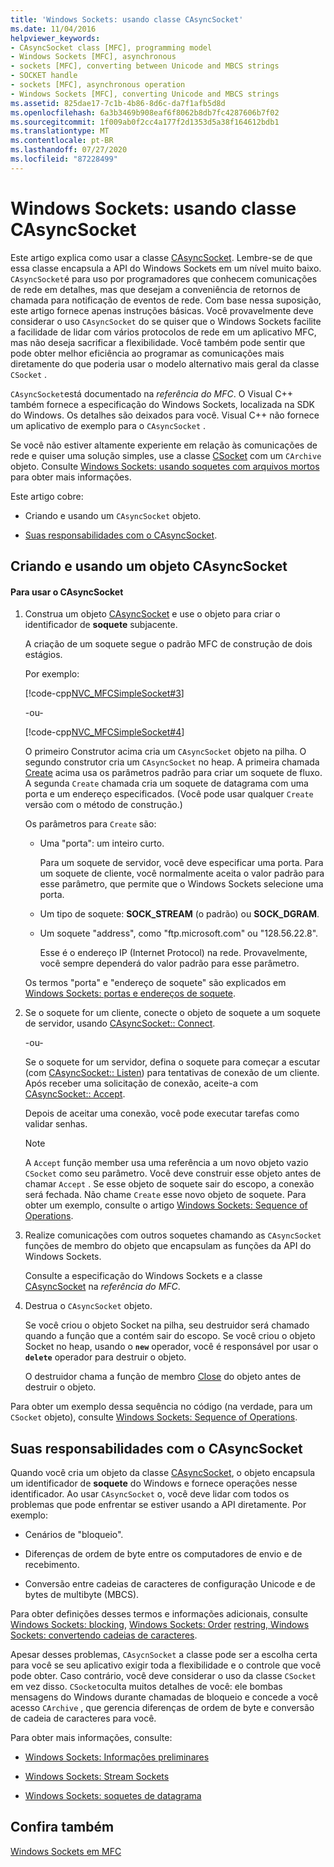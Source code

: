 ```yaml
---
title: 'Windows Sockets: usando classe CAsyncSocket'
ms.date: 11/04/2016
helpviewer_keywords:
- CAsyncSocket class [MFC], programming model
- Windows Sockets [MFC], asynchronous
- sockets [MFC], converting between Unicode and MBCS strings
- SOCKET handle
- sockets [MFC], asynchronous operation
- Windows Sockets [MFC], converting Unicode and MBCS strings
ms.assetid: 825dae17-7c1b-4b86-8d6c-da7f1afb5d8d
ms.openlocfilehash: 6a3b3469b908eaf6f8062b8db7fc4287606b7f02
ms.sourcegitcommit: 1f009ab0f2cc4a177f2d1353d5a38f164612bdb1
ms.translationtype: MT
ms.contentlocale: pt-BR
ms.lasthandoff: 07/27/2020
ms.locfileid: "87228499"
---
```

# <a name="windows-sockets-using-class-casyncsocket"></a>Windows Sockets: usando classe CAsyncSocket

Este artigo explica como usar a classe [CAsyncSocket](../mfc/reference/casyncsocket-class.md). Lembre-se de que essa classe encapsula a API do Windows Sockets em um nível muito baixo. `CAsyncSocket`é para uso por programadores que conhecem comunicações de rede em detalhes, mas que desejam a conveniência de retornos de chamada para notificação de eventos de rede. Com base nessa suposição, este artigo fornece apenas instruções básicas. Você provavelmente deve considerar o uso `CAsyncSocket` do se quiser que o Windows Sockets facilite a facilidade de lidar com vários protocolos de rede em um aplicativo MFC, mas não deseja sacrificar a flexibilidade. Você também pode sentir que pode obter melhor eficiência ao programar as comunicações mais diretamente do que poderia usar o modelo alternativo mais geral da classe `CSocket` .

`CAsyncSocket`está documentado na *referência do MFC*. O Visual C++ também fornece a especificação do Windows Sockets, localizada na SDK do Windows. Os detalhes são deixados para você. Visual C++ não fornece um aplicativo de exemplo para o `CAsyncSocket` .

Se você não estiver altamente experiente em relação às comunicações de rede e quiser uma solução simples, use a classe [CSocket](../mfc/reference/csocket-class.md) com um `CArchive` objeto. Consulte [Windows Sockets: usando soquetes com arquivos mortos](../mfc/windows-sockets-using-sockets-with-archives.md) para obter mais informações.

Este artigo cobre:

- Criando e usando um `CAsyncSocket` objeto.

- [Suas responsabilidades com o CAsyncSocket](#_core_your_responsibilities_with_casyncsocket).

## <a name="creating-and-using-a-casyncsocket-object"></a><a name="_core_creating_and_using_a_casyncsocket_object"></a>Criando e usando um objeto CAsyncSocket

#### <a name="to-use-casyncsocket"></a>Para usar o CAsyncSocket

1. Construa um objeto [CAsyncSocket](../mfc/reference/casyncsocket-class.md) e use o objeto para criar o identificador de **soquete** subjacente.

   A criação de um soquete segue o padrão MFC de construção de dois estágios.

   Por exemplo:

   [!code-cpp[NVC_MFCSimpleSocket#3](../mfc/codesnippet/cpp/windows-sockets-using-class-casyncsocket_1.cpp)]

     -ou-

   [!code-cpp[NVC_MFCSimpleSocket#4](../mfc/codesnippet/cpp/windows-sockets-using-class-casyncsocket_2.cpp)]

   O primeiro Construtor acima cria um `CAsyncSocket` objeto na pilha. O segundo construtor cria um `CAsyncSocket` no heap. A primeira chamada [Create](../mfc/reference/casyncsocket-class.md#create) acima usa os parâmetros padrão para criar um soquete de fluxo. A segunda `Create` chamada cria um soquete de datagrama com uma porta e um endereço especificados. (Você pode usar qualquer `Create` versão com o método de construção.)

   Os parâmetros para `Create` são:

   - Uma "porta": um inteiro curto.

      Para um soquete de servidor, você deve especificar uma porta. Para um soquete de cliente, você normalmente aceita o valor padrão para esse parâmetro, que permite que o Windows Sockets selecione uma porta.

   - Um tipo de soquete: **SOCK_STREAM** (o padrão) ou **SOCK_DGRAM**.

   - Um soquete "address", como "ftp.microsoft.com" ou "128.56.22.8".

      Esse é o endereço IP (Internet Protocol) na rede. Provavelmente, você sempre dependerá do valor padrão para esse parâmetro.

   Os termos "porta" e "endereço de soquete" são explicados em [Windows Sockets: portas e endereços de soquete](../mfc/windows-sockets-ports-and-socket-addresses.md).

1. Se o soquete for um cliente, conecte o objeto de soquete a um soquete de servidor, usando [CAsyncSocket:: Connect](../mfc/reference/casyncsocket-class.md#connect).

     -ou-

   Se o soquete for um servidor, defina o soquete para começar a escutar (com [CAsyncSocket:: Listen](../mfc/reference/casyncsocket-class.md#listen)) para tentativas de conexão de um cliente. Após receber uma solicitação de conexão, aceite-a com [CAsyncSocket:: Accept](../mfc/reference/casyncsocket-class.md#accept).

   Depois de aceitar uma conexão, você pode executar tarefas como validar senhas.

    > [!NOTE]
    >  A `Accept` função member usa uma referência a um novo objeto vazio `CSocket` como seu parâmetro. Você deve construir esse objeto antes de chamar `Accept` . Se esse objeto de soquete sair do escopo, a conexão será fechada. Não chame `Create` esse novo objeto de soquete. Para obter um exemplo, consulte o artigo [Windows Sockets: Sequence of Operations](../mfc/windows-sockets-sequence-of-operations.md).

1. Realize comunicações com outros soquetes chamando as `CAsyncSocket` funções de membro do objeto que encapsulam as funções da API do Windows Sockets.

   Consulte a especificação do Windows Sockets e a classe [CAsyncSocket](../mfc/reference/casyncsocket-class.md) na *referência do MFC*.

1. Destrua o `CAsyncSocket` objeto.

   Se você criou o objeto Socket na pilha, seu destruidor será chamado quando a função que a contém sair do escopo. Se você criou o objeto Socket no heap, usando o **`new`** operador, você é responsável por usar o **`delete`** operador para destruir o objeto.

   O destruidor chama a função de membro [Close](../mfc/reference/casyncsocket-class.md#close) do objeto antes de destruir o objeto.

Para obter um exemplo dessa sequência no código (na verdade, para um `CSocket` objeto), consulte [Windows Sockets: Sequence of Operations](../mfc/windows-sockets-sequence-of-operations.md).

## <a name="your-responsibilities-with-casyncsocket"></a><a name="_core_your_responsibilities_with_casyncsocket"></a>Suas responsabilidades com o CAsyncSocket

Quando você cria um objeto da classe [CAsyncSocket](../mfc/reference/casyncsocket-class.md), o objeto encapsula um identificador de **soquete** do Windows e fornece operações nesse identificador. Ao usar `CAsyncSocket` o, você deve lidar com todos os problemas que pode enfrentar se estiver usando a API diretamente. Por exemplo:

- Cenários de "bloqueio".

- Diferenças de ordem de byte entre os computadores de envio e de recebimento.

- Conversão entre cadeias de caracteres de configuração Unicode e de bytes de multibyte (MBCS).

Para obter definições desses termos e informações adicionais, consulte [Windows Sockets: blocking](../mfc/windows-sockets-blocking.md), [Windows Sockets: Order](../mfc/windows-sockets-byte-ordering.md) [restring, Windows Sockets: convertendo cadeias de caracteres](../mfc/windows-sockets-converting-strings.md).

Apesar desses problemas, `CAsycnSocket` a classe pode ser a escolha certa para você se seu aplicativo exigir toda a flexibilidade e o controle que você pode obter. Caso contrário, você deve considerar o uso da classe `CSocket` em vez disso. `CSocket`oculta muitos detalhes de você: ele bombas mensagens do Windows durante chamadas de bloqueio e concede a você acesso `CArchive` , que gerencia diferenças de ordem de byte e conversão de cadeia de caracteres para você.

Para obter mais informações, consulte:

- [Windows Sockets: Informações preliminares](../mfc/windows-sockets-background.md)

- [Windows Sockets: Stream Sockets](../mfc/windows-sockets-stream-sockets.md)

- [Windows Sockets: soquetes de datagrama](../mfc/windows-sockets-datagram-sockets.md)

## <a name="see-also"></a>Confira também

[Windows Sockets em MFC](../mfc/windows-sockets-in-mfc.md)
